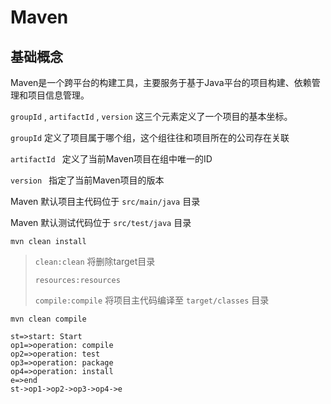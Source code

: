# Maven

## 基础概念

Maven是一个跨平台的构建工具，主要服务于基于Java平台的项目构建、依赖管理和项目信息管理。

`groupId` , `artifactId` , `version` 这三个元素定义了一个项目的基本坐标。

`groupId` 定义了项目属于哪个组，这个组往往和项目所在的公司存在关联

`artifactId ` 定义了当前Maven项目在组中唯一的ID

`version ` 指定了当前Maven项目的版本

Maven 默认项目主代码位于 `src/main/java` 目录

Maven 默认测试代码位于 `src/test/java` 目录





`mvn clean install` 

> `clean:clean` 将删除target目录
>
> `resources:resources` 
>
> `compile:compile` 将项目主代码编译至 `target/classes` 目录

`mvn clean compile` 



```flow
st=>start: Start
op1=>operation: compile
op2=>operation: test
op3=>operation: package
op4=>operation: install
e=>end
st->op1->op2->op3->op4->e
```

